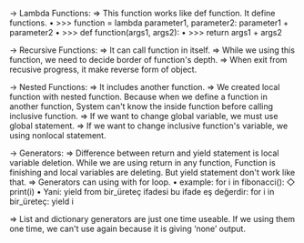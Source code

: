 → Lambda Functions:
   ⇒ This function works like def function. It define functions.
      • >>> function = lambda parameter1, parameter2: parameter1 + parameter2
      • >>> def function(args1, args2):
      •  >>>     return args1 + args2

→ Recursive Functions:
   ⇒ It can call function in itself.
   ⇒ While we using this function, we need to decide border of function's depth.
   ⇒ When exit from recusive progress, it make reverse form of object.

→ Nested Functions:
   ⇒ It includes another function.
   ⇒ We created local function with nested function. Because when we define a function in another function, System can't know the inside function before calling inclusive function.
   ⇒ If we want to change global variable, we must use global statement.
   ⇒ If we want to change inclusive function's variable, we using nonlocal statement.

→ Generators:
   ⇒ Difference between return and yield statement is local variable deletion. While we are using return in any function, Function is finishing and local variables are deleting. But yield statement don't work like that.
   ⇒ Generators can using with for loop.
      • example: for i in fibonacci():
         ◇ print(i)
      • Yani:
           yield from bir_üreteç
        ifadesi bu ifade eş değerdir:
            for i in bir_üreteç:
                 yield i

   ⇒ List and dictionary generators are just one time useable. If we using them one time, we can't use again because it is giving ‘none’ output.
  